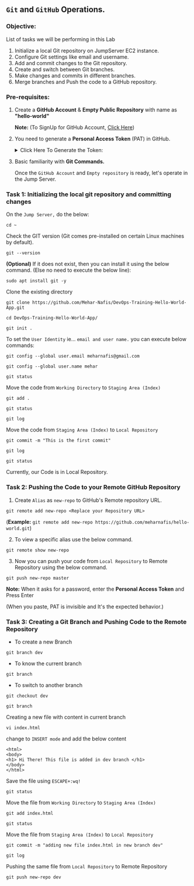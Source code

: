 ## `Git` and `GitHub` Operations.

### Objective: 
List of tasks we will be performing in this Lab
1. Initialize a local Git repository on JumpServer EC2 instance.
2. Configure Git settings like email and username.
3. Add and commit changes to the Git repository.
4. Create and switch between Git branches.
5. Make changes and commits in different branches.
6. Merge branches and Push the code to a GitHub repository.

### Pre-requisites:
1. Create a **GitHub Account** & **Empty Public Repository** with name as **"hello-world"**

   **Note:** (To SignUp for GitHub Account, [Click Here](https://github.com/signup?ref_cta=Sign+up&ref_loc=header+logged+out&ref_page=%2F&source=header-home))
2. You need to generate a **Personal Access Token** (PAT) in GitHub.
   
   <details>
     <summary>Click Here To Generate the Token:</summary>
     
   * First, Go to your `GitHub homepage,` Click on the top right `profile Icon` and then `settings`
   * Click on `Developer settings` (At the bottom on the left side menu). Click on `Personal Access Token` and then Click on `Generate New Token.`
   * Under '**Select Scopes**' select all items. Click on '**generate token**'.
   * Once generated, **Copy and save the token in a safe location as it is not visible again in GitHub.**
   
   
   </details>

3. Basic familiarity with **Git Commands.**

   Once the `GitHub Account` and `Empty repository` is ready, let's operate in the Jump Server.


### Task 1: Initializing the local git repository and committing changes

On the `Jump Server,` do the below:
```
cd ~
```
Check the GIT version (Git comes pre-installed on certain Linux machines by default). 
```
git --version
```
**(Optional)** If it does not exist, then you can install it using the below command. (Else no need to execute the below line):  
```
sudo apt install git -y
```
Clone the existing directory
```
git clone https://github.com/Mehar-Nafis/DevOps-Training-Hello-World-App.git
```
```
cd DevOps-Training-Hello-World-App/
```
```
git init .
```
To set the `User Identity` ie... `email and user name.` you can execute below commands:

```
git config --global user.email meharnafis@gmail.com
```
```
git config --global user.name mehar
```
```
git status
```
Move the code from `Working Directory` to `Staging Area (Index)`
```
git add .
```
```
git status
```
```
git log
```
Move the code from `Staging Area (Index)` to `Local Repository`
```
git commit -m "This is the first commit"
```
```
git log
```
```
git status
```
Currently, our Code is in Local Repository.


### Task 2: Pushing the Code to your Remote GitHub Repository  

1. Create `Alias` as `new-repo` to GitHub's Remote repository URL.
```
git remote add new-repo <Replace your Repository URL> 
```
(**Example:** `git remote add new-repo https://github.com/meharnafis/hello-world.git`)

2. To view a specific alias use the below command.
```
git remote show new-repo
```
3. Now you can push your code from `Local Repository` to Remote Repository using the below command.
```
git push new-repo master 
```
**Note:** When it asks for a password, enter the **Personal Access Token** and Press Enter

   (When you paste, PAT is invisible and It's the expected behavior.)


### Task 3: Creating a Git Branch and Pushing Code to the Remote Repository
* To create a new Branch
```
git branch dev
```
* To know the current branch
```
git branch
```
* To switch to another branch
```
git checkout dev
```
```
git branch
```
Creating a new file with content in current branch
```
vi index.html
```
change to `INSERT mode` and add the below content
```
<html>
<body>
<h1> Hi There! This file is added in dev branch </h1>
</body>
</html>
```
Save the file using `ESCAPE+:wq!`
```
git status
```
Move the file from `Working Directory` to `Staging Area (Index)`
```
git add index.html
```
```
git status
```
Move the file from `Staging Area (Index)` to `Local Repository`
```
git commit -m "adding new file index.html in new branch dev"
```
```
git log
```
Pushing the same file from `Local Repository` to Remote Repository
```
git push new-repo dev
```


